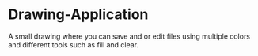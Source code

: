 # Drawing-Application
A small drawing where you can save and or edit files using multiple colors and different tools such as fill and clear.
